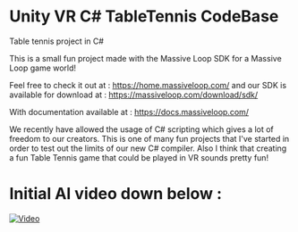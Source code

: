 # Unity VR C# TableTennis CodeBase
 Table tennis project in C#

This is a small fun project made with the Massive Loop SDK for a Massive Loop game world!

Feel free to check it out at : https://home.massiveloop.com/
and our SDK is available for download at : https://massiveloop.com/download/sdk/

With documentation available at : https://docs.massiveloop.com/

We recently have allowed the usage of C# scripting which gives a lot of freedom to our creators.
This is one of many fun projects that I've started in order to test out the limits of our new C# compiler.
Also I think that creating a fun Table Tennis game that could be played in VR sounds pretty fun!

Initial AI video down below : 
=================
[![Video](https://img.youtube.com/vi/0XjjUWD9HGE/0.jpg)](https://youtu.be/0XjjUWD9HGE)
